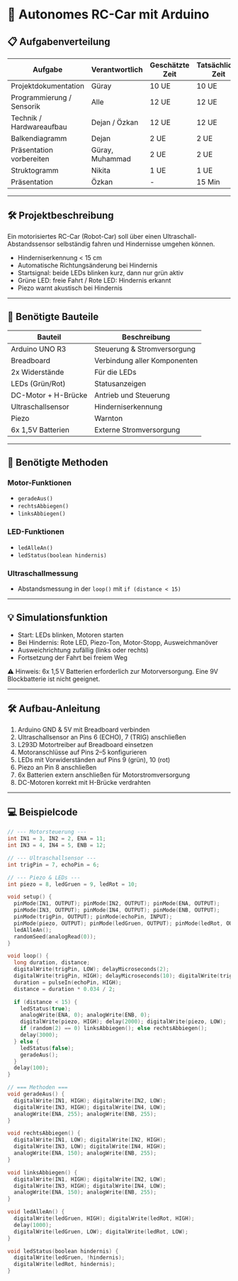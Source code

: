# 🚗 Autonomes RC-Car mit Arduino

## 📋 Aufgabenverteilung

| Aufgabe                  | Verantwortlich       | Geschätzte Zeit | Tatsächliche Zeit | Bemerkung          |
|--------------------------|----------------------|------------------|--------------------|---------------------|
| Projektdokumentation     | Güray                | 10 UE            | 10 UE              | ✅ erledigt         |
| Programmierung / Sensorik| Alle                 | 12 UE            | 12 UE              | ✅ erledigt         |
| Technik / Hardwareaufbau | Dejan / Özkan        | 12 UE            | 12 UE              | ✅ erledigt         |
| Balkendiagramm           | Dejan                | 2 UE             | 2 UE               | ✅ erledigt         |
| Präsentation vorbereiten | Güray, Muhammad      | 2 UE             | 2 UE               | ✅ erledigt         |
| Struktogramm             | Nikita               | 1 UE             | 1 UE               | ✅ erledigt         |
| Präsentation             | Özkan                | -                | 15 Min             | ✅ erledigt         |

---

## 🛠️ Projektbeschreibung

Ein motorisiertes RC-Car (Robot-Car) soll über einen Ultraschall-Abstandssensor selbständig fahren und Hindernisse umgehen können.

- Hinderniserkennung < 15 cm
- Automatische Richtungsänderung bei Hindernis
- Startsignal: beide LEDs blinken kurz, dann nur grün aktiv
- Grüne LED: freie Fahrt / Rote LED: Hindernis erkannt
- Piezo warnt akustisch bei Hindernis

---

## 🔩 Benötigte Bauteile

| Bauteil                   | Beschreibung |
|---------------------------|--------------|
| Arduino UNO R3            | Steuerung & Stromversorgung |
| Breadboard                | Verbindung aller Komponenten |
| 2x Widerstände            | Für die LEDs |
| LEDs (Grün/Rot)           | Statusanzeigen |
| DC-Motor + H-Brücke       | Antrieb und Steuerung |
| Ultraschallsensor         | Hinderniserkennung |
| Piezo                     | Warnton |
| 6x 1,5V Batterien         | Externe Stromversorgung |

---

## 🔧 Benötigte Methoden

### Motor-Funktionen
- `geradeAus()`
- `rechtsAbbiegen()`
- `linksAbbiegen()`

### LED-Funktionen
- `ledAlleAn()`
- `ledStatus(boolean hindernis)`

### Ultraschallmessung
- Abstandsmessung in der `loop()` mit `if (distance < 15)`

---

## 💡 Simulationsfunktion

- Start: LEDs blinken, Motoren starten
- Bei Hindernis: Rote LED, Piezo-Ton, Motor-Stopp, Ausweichmanöver
- Ausweichrichtung zufällig (links oder rechts)
- Fortsetzung der Fahrt bei freiem Weg

⚠️ Hinweis: 6x 1,5 V Batterien erforderlich zur Motorversorgung. Eine 9V Blockbatterie ist nicht geeignet.

---

## 🛠️ Aufbau-Anleitung

1. Arduino GND & 5V mit Breadboard verbinden
2. Ultraschallsensor an Pins 6 (ECHO), 7 (TRIG) anschließen
3. L293D Motortreiber auf Breadboard einsetzen
4. Motoranschlüsse auf Pins 2–5 konfigurieren
5. LEDs mit Vorwiderständen auf Pins 9 (grün), 10 (rot)
6. Piezo an Pin 8 anschließen
7. 6x Batterien extern anschließen für Motorstromversorgung
8. DC-Motoren korrekt mit H-Brücke verdrahten

---

## 💻 Beispielcode

```cpp
// --- Motorsteuerung ---
int IN1 = 3, IN2 = 2, ENA = 11;
int IN3 = 4, IN4 = 5, ENB = 12;

// --- Ultraschallsensor ---
int trigPin = 7, echoPin = 6;

// --- Piezo & LEDs ---
int piezo = 8, ledGruen = 9, ledRot = 10;

void setup() {
  pinMode(IN1, OUTPUT); pinMode(IN2, OUTPUT); pinMode(ENA, OUTPUT);
  pinMode(IN3, OUTPUT); pinMode(IN4, OUTPUT); pinMode(ENB, OUTPUT);
  pinMode(trigPin, OUTPUT); pinMode(echoPin, INPUT);
  pinMode(piezo, OUTPUT); pinMode(ledGruen, OUTPUT); pinMode(ledRot, OUTPUT);
  ledAlleAn();
  randomSeed(analogRead(0));
}

void loop() {
  long duration, distance;
  digitalWrite(trigPin, LOW); delayMicroseconds(2);
  digitalWrite(trigPin, HIGH); delayMicroseconds(10); digitalWrite(trigPin, LOW);
  duration = pulseIn(echoPin, HIGH);
  distance = duration * 0.034 / 2;

  if (distance < 15) {
    ledStatus(true);
    analogWrite(ENA, 0); analogWrite(ENB, 0);
    digitalWrite(piezo, HIGH); delay(2000); digitalWrite(piezo, LOW);
    if (random(2) == 0) linksAbbiegen(); else rechtsAbbiegen();
    delay(3000);
  } else {
    ledStatus(false);
    geradeAus();
  }
  delay(100);
}

// === Methoden ===
void geradeAus() {
  digitalWrite(IN1, HIGH); digitalWrite(IN2, LOW);
  digitalWrite(IN3, HIGH); digitalWrite(IN4, LOW);
  analogWrite(ENA, 255); analogWrite(ENB, 255);
}

void rechtsAbbiegen() {
  digitalWrite(IN1, LOW); digitalWrite(IN2, HIGH);
  digitalWrite(IN3, LOW); digitalWrite(IN4, HIGH);
  analogWrite(ENA, 150); analogWrite(ENB, 255);
}

void linksAbbiegen() {
  digitalWrite(IN1, HIGH); digitalWrite(IN2, LOW);
  digitalWrite(IN3, HIGH); digitalWrite(IN4, LOW);
  analogWrite(ENA, 150); analogWrite(ENB, 255);
}

void ledAlleAn() {
  digitalWrite(ledGruen, HIGH); digitalWrite(ledRot, HIGH);
  delay(1000);
  digitalWrite(ledGruen, LOW); digitalWrite(ledRot, LOW);
}

void ledStatus(boolean hindernis) {
  digitalWrite(ledGruen, !hindernis);
  digitalWrite(ledRot, hindernis);
}